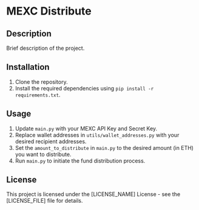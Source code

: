 # MEXC Distribute

## Description

Brief description of the project.

## Installation

1. Clone the repository.
2. Install the required dependencies using `pip install -r requirements.txt`.

## Usage

1. Update `main.py` with your MEXC API Key and Secret Key.
2. Replace wallet addresses in `utils/wallet_addresses.py` with your desired recipient addresses.
3. Set the `amount_to_distribute` in `main.py` to the desired amount (in ETH) you want to distribute.
4. Run `main.py` to initiate the fund distribution process.

## License

This project is licensed under the [LICENSE_NAME] License - see the [LICENSE_FILE] file for details.

